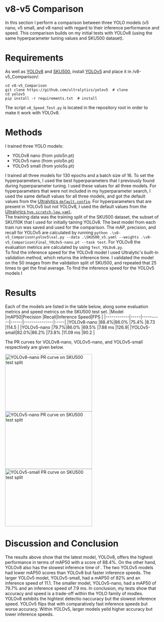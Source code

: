 # v8-v5 Comparison #
In this section I perform a comparison between three YOLO models (v5 nano, v5 small, and v8 nano) with regard to their inference performance and speed. This comparison builds on my initial tests with YOLOv8 (using the same hyperparameter tuning values and SKU500 dataset).

# Requirements #
As well as [YOLOv8](https://github.com/ultralytics/ultralytics) and [SKU500](https://github.com/DavidK0/YOLOv8-SKU110K-Test/blob/main/README.md#dataset), install [YOLOv5](https://github.com/ultralytics/yolov5) and place it in /v8-v5_Comparison/:  
```
cd v8-v5_Comparison
git clone https://github.com/ultralytics/yolov5  # clone
cd yolov5
pip install -r requirements.txt  # install
```
The script `v8_Speed_Test.py` is located in the repository root in order to make it work with YOLOv8.

# Methods #
I trained three YOLO models:
* YOLOv8 nano (from yolo5n.pt)
* YOLOv5 nano (from yolo5n.pt)
* YOLOv5 small (from yolo5s.pt)

I trained all three models for 130 epochs and a batch size of 16. To set the hyperparameters, I used the best hyperparameters that I previously found during hyperparameter tuning. I used these values for all three models. For hyperparameters that were not included in my hyperparameter search, I used the same default values for all three models, and got the default values from the [Ultralytics `default.config`](https://github.com/ultralytics/ultralytics/blob/main/ultralytics/yolo/cfg/default.yaml). For hyperparameters that are present in YOLOv5 but not YOLOv8, I used the default values from the [Ultralyrics `hyp.scratch-low.yaml`](https://github.com/ultralytics/yolov5/blob/master/data/hyps/hyp.scratch-low.yaml).  
The training data was the training split of the SKU500 dataset, the subset of SKU110K that I used for initially taining YOLOv8. The best model from each train run was saved and used for the comparison. The mAP, precision, and recall for YOLOv5 are calculated by running `python .\v8-v5_Comparison\yolov5\val.py --data .\SKU500_v5.yaml --weights .\v8-v5_Comparison\Final_YOLOv5-nano.pt --task test`. For YOLOv8 the evaluation metrics are calculated by using `Test_YOLOv8.py`.  
To find the inference speed for the YOLOv8 model I used Ultralytic's built-in validation method, which returns the inference time. I validated the model on the 50 images from the validation split of SKU500, and repeated that 25 times to get the final average. To find the inference speed for the YOLOv5 models I


# Results #
Each of the models are listed in the table below, along some evaluation metrics and speed metrics on the SKU500 test set.
|Model       |mAP50|Precision |Recall|Inference Speed|FPS  |
|------------|-----|----------|------|---------------|-----|
|YOLOv8-nano |88.4%|86.0%     |75.4% |8.73        |114.5     |
|YOLOv5-nano |79.7%|86.0%     |69.5% |7.88 ms        |126.9|
|YOLOv5-small|82.0%|86.2%     |73.8% |11.09 ms       |90.2 |

The PR curves for VOLOv8-nano, VOLOv5-nano, and YOLOv5-small respectively are given below.

<img src="https://github.com/DavidK0/YOLOv8-SKU110K-Test/assets/9288945/3310d2ab-124e-4b00-a8ac-db7906f61c19" alt="YOLOv8-nano PR curve on SKU500 test split" width="284" height="188">

<img src="https://github.com/DavidK0/YOLOv8-SKU110K-Test/assets/9288945/8f94cfa5-0d8b-4f02-9799-70d07a3389ae" alt="YOLOv5-nano PR curve on SKU500 test split" width="284" height="188">

<img src="https://github.com/DavidK0/YOLOv8-SKU110K-Test/assets/9288945/3eeb49a6-3ea6-4dc6-88a0-9c483111b0bd" alt="YOLOv5-small  PR curve on SKU500 test split" width="284" height="188">

# Discussion and Conclusion #
The results above show that the latest model, YOLOv8, offers the highest performance in terms of mAP50 with a score of 88.4%. On the other hand, YOLOv8 also has the slowest inference time of . The two YOLOv5 models had lower mAP50 scores than YOLOv8 but faster inference speeds. The larger YOLOv5 model, YOLOv5-small, had a mAP50 of 82% and an inference speed of 11.1. The smaller model, YOLOv5-nano, had a mAP50 of 79.7% and an inference speed of 7.9 ms. 
In conclusion, my tests show that accuracy and speed is a trade-off within the YOLO family of modles. YOLOv8 exhibits the hightest detectio naccuracy but the slowest inference speed. YOLOv5 flips that with comparatively fast inference speeds but worse accuracy. Within YOLOv5, larger models yeild higher accuracy but lower inference speeds.
